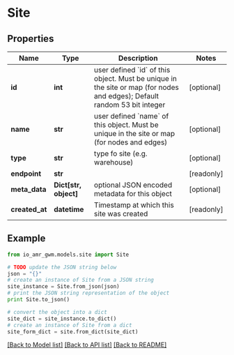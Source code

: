# Site


## Properties
Name | Type | Description | Notes
------------ | ------------- | ------------- | -------------
**id** | **int** | user defined &#x60;id&#x60; of this object. Must be unique in the site or map (for nodes and edges); Default random 53 bit integer | [optional] 
**name** | **str** | user defined &#x60;name&#x60; of this object. Must be unique in the site or map (for nodes and edges) | [optional] 
**type** | **str** | type fo site (e.g. warehouse) | [optional] 
**endpoint** | **str** |  | [readonly] 
**meta_data** | **Dict[str, object]** | optional JSON encoded metadata for this object | [optional] 
**created_at** | **datetime** | Timestamp at which this site was created | [readonly] 

## Example

```python
from io_amr_gwm.models.site import Site

# TODO update the JSON string below
json = "{}"
# create an instance of Site from a JSON string
site_instance = Site.from_json(json)
# print the JSON string representation of the object
print Site.to_json()

# convert the object into a dict
site_dict = site_instance.to_dict()
# create an instance of Site from a dict
site_form_dict = site.from_dict(site_dict)
```
[[Back to Model list]](../README.md#documentation-for-models) [[Back to API list]](../README.md#documentation-for-api-endpoints) [[Back to README]](../README.md)



